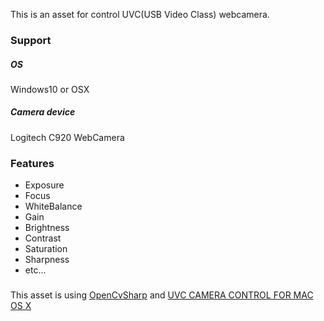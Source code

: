 This is an asset for control UVC(USB Video Class) webcamera.

### Support
##### OS
Windows10 or OSX

##### Camera device
Logitech C920 WebCamera

### Features

- Exposure
- Focus
- WhiteBalance
- Gain
- Brightness
- Contrast
- Saturation
- Sharpness
- etc...


### 

This asset is using [OpenCvSharp](https://github.com/shimat/opencvsharp) and [UVC CAMERA CONTROL FOR MAC OS X](https://phoboslab.org/log/2009/07/uvc-camera-control-for-mac-os-x)


